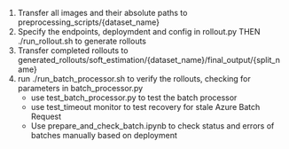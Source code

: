 1. Transfer all images and their absolute paths to preprocessing_scripts/{dataset_name}
2. Specify the endpoints, deploymdent and config in rollout.py THEN ./run_rollout.sh to generate rollouts
3. Transfer completed rollouts to generated_rollouts/soft_estimation/{dataset_name}/final_output/{split_name}
4. run ./run_batch_processor.sh to verify the rollouts, checking for parameters in batch_processor.py
    - use test_batch_processor.py to test the batch processor
    - use test_timeout monitor to test recovery for stale Azure Batch Request
    - Use prepare_and_check_batch.ipynb to check status and errors of batches manually based on deployment
